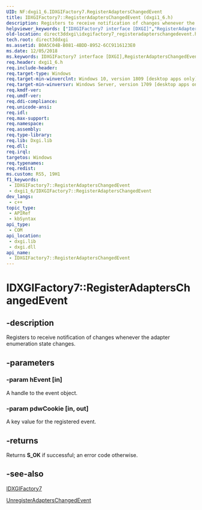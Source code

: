 ```yaml
---
UID: NF:dxgi1_6.IDXGIFactory7.RegisterAdaptersChangedEvent
title: IDXGIFactory7::RegisterAdaptersChangedEvent (dxgi1_6.h)
description: Registers to receive notification of changes whenever the adapter enumeration state changes.
helpviewer_keywords: ["IDXGIFactory7 interface [DXGI]","RegisterAdaptersChangedEvent method","IDXGIFactory7.RegisterAdaptersChangedEvent","IDXGIFactory7::RegisterAdaptersChangedEvent","RegisterAdaptersChangedEvent","RegisterAdaptersChangedEvent method [DXGI]","RegisterAdaptersChangedEvent method [DXGI]","IDXGIFactory7 interface","direct3ddxgi.idxgifactory7_registeradapterschangedevent","dxgi1_6/IDXGIFactory7::RegisterAdaptersChangedEvent"]
old-location: direct3ddxgi\idxgifactory7_registeradapterschangedevent.htm
tech.root: direct3ddxgi
ms.assetid: B0A5C04B-B081-4BDD-8952-6CC9116123E0
ms.date: 12/05/2018
ms.keywords: IDXGIFactory7 interface [DXGI],RegisterAdaptersChangedEvent method, IDXGIFactory7.RegisterAdaptersChangedEvent, IDXGIFactory7::RegisterAdaptersChangedEvent, RegisterAdaptersChangedEvent, RegisterAdaptersChangedEvent method [DXGI], RegisterAdaptersChangedEvent method [DXGI],IDXGIFactory7 interface, direct3ddxgi.idxgifactory7_registeradapterschangedevent, dxgi1_6/IDXGIFactory7::RegisterAdaptersChangedEvent
req.header: dxgi1_6.h
req.include-header: 
req.target-type: Windows
req.target-min-winverclnt: Windows 10, version 1809 [desktop apps only]
req.target-min-winversvr: Windows Server, version 1709 [desktop apps only]
req.kmdf-ver: 
req.umdf-ver: 
req.ddi-compliance: 
req.unicode-ansi: 
req.idl: 
req.max-support: 
req.namespace: 
req.assembly: 
req.type-library: 
req.lib: Dxgi.lib
req.dll: 
req.irql: 
targetos: Windows
req.typenames: 
req.redist: 
ms.custom: RS5, 19H1
f1_keywords:
 - IDXGIFactory7::RegisterAdaptersChangedEvent
 - dxgi1_6/IDXGIFactory7::RegisterAdaptersChangedEvent
dev_langs:
 - c++
topic_type:
 - APIRef
 - kbSyntax
api_type:
 - COM
api_location:
 - dxgi.lib
 - dxgi.dll
api_name:
 - IDXGIFactory7::RegisterAdaptersChangedEvent
---
```


# IDXGIFactory7::RegisterAdaptersChangedEvent


## -description

Registers to receive notification of changes whenever the adapter enumeration state changes.

## -parameters

### -param hEvent [in]

A handle to the event object.

### -param pdwCookie [in, out]

A key value for the registered event.

## -returns

Returns <b>S_OK</b> if successful; an error code otherwise.

## -see-also

<a href="/windows/desktop/api/dxgi1_6/nn-dxgi1_6-idxgifactory7">IDXGIFactory7</a>



<a href="/windows/desktop/api/dxgi1_6/nf-dxgi1_6-idxgifactory7-unregisteradapterschangedevent">UnregisterAdaptersChangedEvent</a>

